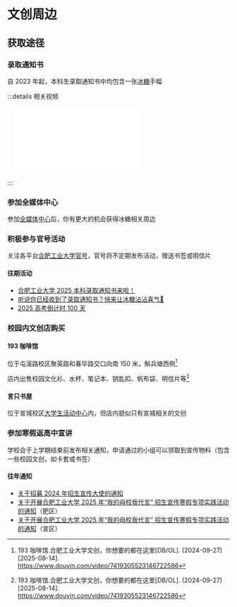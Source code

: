 # 文创周边

## 获取途径

### 录取通知书

自 2023 年起，本科生录取通知书中均包含一张[冰糖](./bingtang.md)手幅

:::details 相关视频

<iframe src="//player.bilibili.com/player.html?isOutside=true&aid=1556251652&bvid=BV1T1421876B&cid=1634670818&p=1" scrolling="no" border="0" frameborder="no" framespacing="0" allowfullscreen="true"></iframe>

:::

### 参加全媒体中心

参加[全媒体中心](../organizations/school/media_center)后，你有更大的机会获得冰糖相关周边

### 积极参与官号活动

关注各平台[合肥工业大学官号](../contact/)，官号将不定期发布活动，赠送书签或明信片

#### 往期活动

- [合肥工业大学 2025 本科录取通知书来啦！](https://www.bilibili.com/opus/1097106325864710183)
- [听说你已经收到了录取通知书？快来让冰糖沾沾喜气🤩](https://mp.weixin.qq.com/s/3J-xNyy1wvxidp1KyrkYFA)
- [2025 高考倒计时 100 天](https://weibo.com/2348668214/PgcqkaHeA)

### 校园内文创店购买

#### 193 咖啡馆

位于屯溪路校区聚英路和春华路交口向南 150 米，斛兵塘西侧[^1]

店内出售校园文化衫、水杯、笔记本、钥匙扣、帆布袋、明信片等[^1]

#### 言只书屋

位于宣城校区[大学生活动中心](../campus/xc/activity_center.md)内，但店内貌似只有宣城相关的文创

### 参加寒假返高中宣讲

学校会于上学期结束前发布相关通知，申请通过的小组可以领取到宣传物料（包含一些校园文创，如卡套或书签）

#### 往年通知

- [关于招募 2024 年招生宣传大使的通知](https://mp.weixin.qq.com/s?srcid=11173aOPc6scxzN2tBXi5p59&scene=23&sharer_shareinfo=3fcf873ddc875e63390aad31ffb07e0f&mid=2650730269&sn=524652a80522a7e47d2daf84648983ca&idx=1&sharer_shareinfo_first=3fcf873ddc875e63390aad31ffb07e0f&__biz=MzIzMjExMzkzNg%3D%3D&chksm=f1f6b309446aecb4f549869ab32a5a3248195add43bf8d500c0c193734bf960a42b0e9bc8d16&mpshare=1#rd)
- [关于开展合肥工业大学 2025 年“我的母校我代言” 招生宣传寒假专项实践活动的通知](http://bkzs.hfut.edu.cn/static/front/hfut/basic/html_cms/frontViewArticle.html?id=e24120786ae04eddb39e8850f008f818)（肥区）
- [关于开展合肥工业大学 2025 年“我的母校我代言” 招生宣传寒假专项实践活动的通知](http://xc.hfut.edu.cn/9c/34/c1955a39988/page.htm)（宣区）

[^1]:
    193 咖啡馆.合肥工业大学文创，你想要的都在这里[DB/OL]. (2024-09-27)\[2025-08-14].  
    <https://www.douyin.com/video/7419305523146722586>
